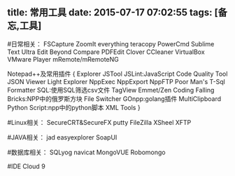 title: 常用工具
date: 2015-07-17 07:02:55
tags: [备忘,工具]
---

#日常相关：
FSCapture
ZoomIt
everything
teracopy
PowerCmd
Sublime Text
Ultra Edit
Beyond Compare
PDFEdit
Clover
CCleaner
VirtualBox
VMware Player
mRemote/mRemoteNG

Notepad++及常用插件
{
	Explorer
	JSTool
	JSLint:JavaScript Code Quality Tool
	JSON Viewer
	Light Explorer
	NppExec
	NppExport
	NppFTP
	Poor Man's T-Sql Formatter
	SQL:使用SQL筛选csv文件
	TagView
	Emmet/Zen Coding
	Falling Bricks:NPP中的俄罗斯方块
	File Switcher
	GOnpp:golang插件
	MultiClipboard
	Python Script:npp中的python脚本
	XML Tools
}

#Linux相关：
SecureCRT&SecureFX
putty
FileZilla
XSheel
XFTP

#JAVA相关：
jad
easyexplorer
SoapUI

#数据库相关：
SQLyog
navicat
MongoVUE
Robomongo

#IDE
Cloud 9